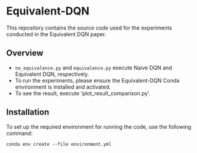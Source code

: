 # Equivalent-DQN

This repository contains the source code used for the experiments conducted in the Equivalent DQN paper.

## Overview

- `no_equivalence.py` and `equivalence.py` execute Naive DQN and Equivalent DQN, respectively.
- To run the experiments, please ensure the Equivalent-DQN Conda environment is installed and activated.
- To see the result, execute 'plot_result_comparison.py'.

## Installation

To set up the required environment for running the code, use the following command:

```console
conda env create --file environment.yml